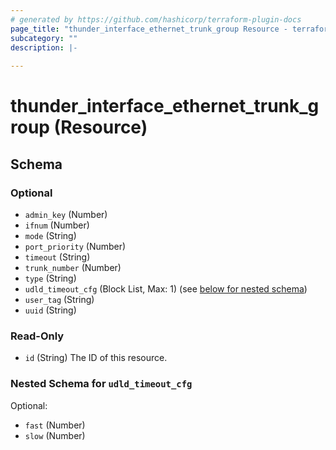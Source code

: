 ```yaml
---
# generated by https://github.com/hashicorp/terraform-plugin-docs
page_title: "thunder_interface_ethernet_trunk_group Resource - terraform-provider-thunder"
subcategory: ""
description: |-
  
---
```


# thunder_interface_ethernet_trunk_group (Resource)





<!-- schema generated by tfplugindocs -->
## Schema

### Optional

- `admin_key` (Number)
- `ifnum` (Number)
- `mode` (String)
- `port_priority` (Number)
- `timeout` (String)
- `trunk_number` (Number)
- `type` (String)
- `udld_timeout_cfg` (Block List, Max: 1) (see [below for nested schema](#nestedblock--udld_timeout_cfg))
- `user_tag` (String)
- `uuid` (String)

### Read-Only

- `id` (String) The ID of this resource.

<a id="nestedblock--udld_timeout_cfg"></a>
### Nested Schema for `udld_timeout_cfg`

Optional:

- `fast` (Number)
- `slow` (Number)


